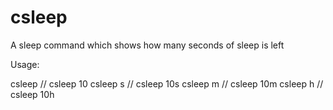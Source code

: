# csleep
A sleep command which shows how many seconds of sleep is left

Usage: 

csleep <seconds>    // csleep 10
csleep <seconds>s   // csleep 10s
csleep <minutes>m   // csleep 10m
csleep <hours>h     // csleep 10h
